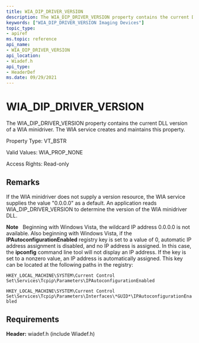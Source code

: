 ```yaml
---
title: WIA_DIP_DRIVER_VERSION
description: The WIA_DIP_DRIVER_VERSION property contains the current DLL version of a WIA minidriver. The WIA service creates and maintains this property.
keywords: ["WIA_DIP_DRIVER_VERSION Imaging Devices"]
topic_type:
- apiref
ms.topic: reference
api_name:
- WIA_DIP_DRIVER_VERSION
api_location:
- Wiadef.h
api_type:
- HeaderDef
ms.date: 09/29/2021
---
```


# WIA_DIP_DRIVER_VERSION

The WIA_DIP_DRIVER_VERSION property contains the current DLL version of a WIA minidriver. The WIA service creates and maintains this property.

Property Type: VT_BSTR

Valid Values: WIA_PROP_NONE

Access Rights: Read-only

## Remarks

If the WIA minidriver does not supply a version resource, the WIA service supplies the value "0.0.0.0" as a default. An application reads WIA_DIP_DRIVER_VERSION to determine the version of the WIA minidriver DLL.

**Note**   Beginning with Windows Vista, the wildcard IP address 0.0.0.0 is not available.
Also beginning with Windows Vista, if the **IPAutoconfigurationEnabled** registry key is set to a value of 0, automatic IP address assignment is disabled, and no IP address is assigned. In this case, the **ipconfig** command line tool will not display an IP address. If the key is set to a nonzero value, an IP address is automatically assigned. This key can be located at the following paths in the registry:

`HKEY_LOCAL_MACHINE\SYSTEM\Current Control Set\Services\Tcpip\Parameters\IPAutoconfigurationEnabled`

`HKEY_LOCAL_MACHINE\SYSTEM\Current Control Set\Services\Tcpip\Parameters\Interfaces\*GUID*\IPAutoconfigurationEnabled`

## Requirements

**Header:** wiadef.h (include Wiadef.h)

